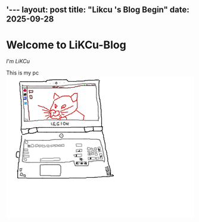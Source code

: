 '---
layout: post
title: "Likcu 's Blog Begin"
date: 2025-09-28
---

# Welcome to LiKCu-Blog

*I'm LiKCu*

This is my pc
![This is my pc](/images/other/pc.jpg)
